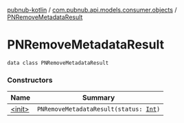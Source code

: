 [pubnub-kotlin](../../index.md) / [com.pubnub.api.models.consumer.objects](../index.md) / [PNRemoveMetadataResult](./index.md)

# PNRemoveMetadataResult

`data class PNRemoveMetadataResult`

### Constructors

| Name | Summary |
|---|---|
| [&lt;init&gt;](-init-.md) | `PNRemoveMetadataResult(status: `[`Int`](https://kotlinlang.org/api/latest/jvm/stdlib/kotlin/-int/index.html)`)` |
